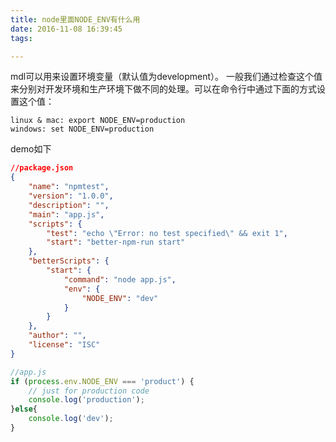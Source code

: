 ```yaml
---
title: node里面NODE_ENV有什么用
date: 2016-11-08 16:39:45
tags:

---
```


mdl可以用来设置环境变量（默认值为development）。
一般我们通过检查这个值来分别对开发环境和生产环境下做不同的处理。可以在命令行中通过下面的方式设置这个值：

``` shell
linux & mac: export NODE_ENV=production
windows: set NODE_ENV=production
```

demo如下

``` json
//package.json
{
    "name": "npmtest",
    "version": "1.0.0",
    "description": "",
    "main": "app.js",
    "scripts": {
        "test": "echo \"Error: no test specified\" && exit 1",
        "start": "better-npm-run start"
    },
    "betterScripts": {
        "start": {
            "command": "node app.js",
            "env": {
                "NODE_ENV": "dev"
            }
        }
    },
    "author": "",
    "license": "ISC"
}
```

``` js
//app.js
if (process.env.NODE_ENV === 'product') {
    // just for production code
    console.log('production');
}else{
    console.log('dev');
}
```
